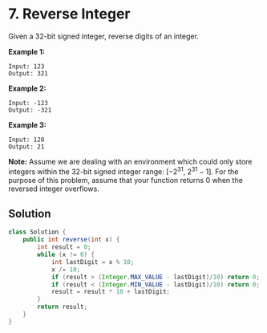 # 7. Reverse Integer

Given a 32-bit signed integer, reverse digits of an integer.

**Example 1:**

```
Input: 123
Output: 321
```

**Example 2:**

```
Input: -123
Output: -321
```

**Example 3:**

```
Input: 120
Output: 21
```

**Note:**
Assume we are dealing with an environment which could only store integers within the 32-bit signed integer range: [$−2^{31}$,  $2^{31} - 1$]. For the purpose of this problem, assume that your function returns 0 when the reversed integer overflows.

## Solution

```java
class Solution {
    public int reverse(int x) {
        int result = 0;
        while (x != 0) {
            int lastDigit = x % 10;
            x /= 10;
            if (result > (Integer.MAX_VALUE - lastDigit)/10) return 0;
            if (result < (Integer.MIN_VALUE - lastDigit)/10) return 0;
            result = result * 10 + lastDigit;
        }
        return result;
    }
}
```

